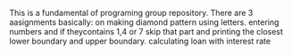 This is a fundamental of programing group repository.
There are 3 aasignments basically: on making diamond pattern using letters.
                                   entering  numbers and if theycontains 1,4 or 7 skip that part and printing the closest lower boundary and upper boundary.
calculating loan with interest rate